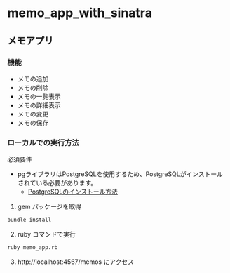 # memo_app_with_sinatra

## メモアプリ

### 機能

- メモの追加
- メモの削除
- メモの一覧表示
- メモの詳細表示
- メモの変更
- メモの保存

### ローカルでの実行方法

必須要件

- pgライブラリはPostgreSQLを使用するため、PostgreSQLがインストールされている必要があります。
    - [PostgreSQLのインストール方法](https://www.postgresql.org/download/)

1. gem パッケージを取得

```bash
bundle install
```

2. ruby コマンドで実行

```bash
ruby memo_app.rb
```

3. http://localhost:4567/memos にアクセス
